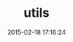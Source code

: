 ---
layout: post
title:  "utils"
repo:   "flori/utils"
date:   2015-02-18 17:16:24
gemurl: http://github.com/flori/utils
---